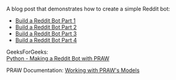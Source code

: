 A blog post that demonstrates how to create a simple Reddit bot:
* [Build a Reddit Bot Part 1](https://new.pythonforengineers.com/blog/build-a-reddit-bot-part-1/)
* [Build a Reddit Bot Part 2](https://new.pythonforengineers.com/blog/build-a-reddit-bot-part-2-reply-to-posts/)
* [Build a Reddit Bot Part 3](https://new.pythonforengineers.com/blog/build-a-reddit-bot-part-3-automate-your-bot/)
* [Build a Reddit Bot Part 4](https://new.pythonforengineers.com/blog/build-marvin-the-depressed-reddit-bot-in-python/)

GeeksForGeeks:  
[Python - Making a Reddit Bot with PRAW](https://www.geeksforgeeks.org/python-making-a-reddit-bot-with-praw/)

PRAW Documentation:
[Working with PRAW's Models](https://praw.readthedocs.io/en/latest/code_overview/models/submission.html)